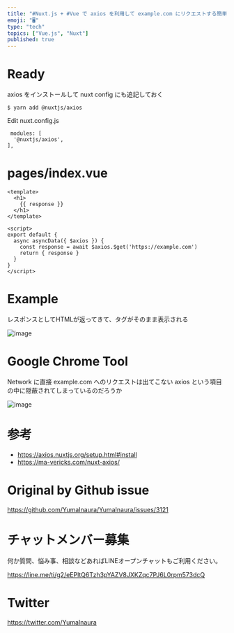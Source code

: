 ```yaml
---
title: "#Nuxt.js + #Vue で axios を利用して example.com にリクエストする簡単な例"
emoji: "🖥"
type: "tech"
topics: ["Vue.js", "Nuxt"]
published: true
---
```


# Ready

axios をインストールして nuxt config にも追記しておく

```
$ yarn add @nuxtjs/axios
```

Edit nuxt.config.js

```
 modules: [
  '@nuxtjs/axios',
],
```

# pages/index.vue

```vue
<template>
  <h1>
    {{ response }}
  </h1>
</template>

<script>
export default {
  async asyncData({ $axios }) {
    const response = await $axios.$get('https://example.com')
    return { response }
  }
}
</script>

```

# Example

レスポンスとしてHTMLが返ってきて、タグがそのまま表示される

![image](https://user-images.githubusercontent.com/13635059/80857983-45f43400-8c91-11ea-8d37-8e8e89298bcd.png)


# Google Chrome Tool

Network に直接 example.com へのリクエストは出てこない
axios という項目の中に隠蔽されてしまっているのだろうか

![image](https://user-images.githubusercontent.com/13635059/80857989-4f7d9c00-8c91-11ea-9978-7217beb321d8.png)


# 参考

- https://axios.nuxtjs.org/setup.html#install
- https://ma-vericks.com/nuxt-axios/



# Original by Github issue

https://github.com/YumaInaura/YumaInaura/issues/3121











<!-- Update From Qiita API -->

# チャットメンバー募集


何か質問、悩み事、相談などあればLINEオープンチャットもご利用ください。

https://line.me/ti/g2/eEPltQ6Tzh3pYAZV8JXKZqc7PJ6L0rpm573dcQ





# Twitter


https://twitter.com/YumaInaura


<!-- Update From Qiita API -->


